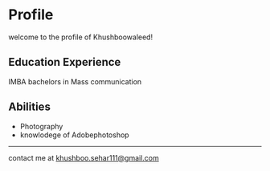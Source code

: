 # Profile
welcome to the profile of Khushboowaleed!
## Education Experience
IMBA
bachelors in Mass communication
## Abilities
- Photography
- knowlodege of Adobephotoshop
------------------------------------------
contact me at khushboo.sehar111@gmail.com
